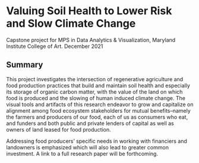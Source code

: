 # Valuing Soil Health to Lower Risk and Slow Climate Change

Capstone project for MPS in Data Analytics &amp; Visualization, Maryland Institute College of Art.
December 2021

## Summary
This project investigates the intersection of regenerative agriculture and food production practices that build and maintain soil health and especially its storage of organic carbon matter, with the value of the land on which food is produced and the slowing of human induced climate change. The visual tools and artifacts of this research endeavor to grow and capitalize on alignment among food ecosystem stakeholders for mutual benefits–namely the farmers and producers of our food, each of us as consumers who eat, and funders and both public and private lenders of capital as well as owners of land leased for food production. 

Addressing food producers’ specific needs in working with financiers and landowners is emphasized which will also lead to greater common investment. A link to a full research paper will be forthcoming.
